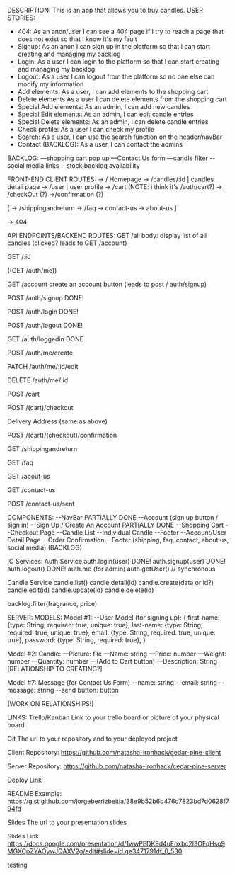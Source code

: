 DESCRIPTION:
This is an app that allows you to buy candles.
USER STORIES:

- 404: As an anon/user I can see a 404 page if I try to reach a page that does not exist so that I know it's my fault
- Signup: As an anon I can sign up in the platform so that I can start creating and managing my backlog
- Login: As a user I can login to the platform so that I can start creating and managing my backlog
- Logout: As a user I can logout from the platform so no one else can modify my information
- Add elements: As a user, I can add elements to the shopping cart
- Delete elements As a user I can delete elements from the shopping cart
- Special Add elements: As an admin, I can add new candles
- Special Edit elements: As an admin, I can edit candle entries
- Special Delete elements: As an admin, I can delete candle entries
- Check profile: As a user I can check my profile
- Search: As a user, I can use the search function on the header/navBar
- Contact (BACKLOG): As a user, I can contact the admins

BACKLOG:
—shopping cart pop up
—Contact Us form
—candle filter
--social media links
--stock backlog availability

FRONT-END CLIENT ROUTES:
-> / Homepage
-> /candles/:id | candles detail page
-> /user | user profile
-> /cart (NOTE: i think it's /auth/cart?)
-> /checkOut (?)
->/confirmation (?)

[
-> /shippingandreturn
-> /faq
-> contact-us
-> about-us
]

-> 404

API ENDPOINTS/BACKEND ROUTES:
GET /all
body:
display list of all candles (clicked? leads to GET /account)

GET /:id

((GET /auth/me))

GET /account
create an account button (leads to post / auth/signup)

POST /auth/signup DONE!

POST /auth/login DONE!

POST /auth/logout DONE!

GET /auth/loggedin DONE

POST /auth/me/create

PATCH /auth/me/:id/edit

DELETE /auth/me/:id

POST /cart

POST /(cart)/checkout

Delivery Address (same as above)

POST /(cart)/(checkout)/confirmation

GET /shippingandreturn

GET /faq

GET /about-us

GET /contact-us

POST /contact-us/sent

COMPONENTS:
--NavBar PARTIALLY DONE
--Account (sign up button / sign in)
--Sign Up / Create An Account PARTIALLY DONE
--Shopping Cart
--Checkout Page
--Candle List
--Individual Candle
--Footer
--Account/User Detail Page
--Order Confirmation
--Footer (shipping, faq, contact, about us, social media) (BACKLOG)

IO
Services:
Auth Service
auth.login(user) DONE!
auth.signup(user) DONE!
auth.logout() DONE!
auth.me (for admin)
auth.getUser() // synchronous

Candle Service
candle.list()
candle.detail(id)
candle.create(data or id?)
candle.edit(id)
candle.update(id)
candle.delete(id)

backlog.filter(fragrance, price)

SERVER:
MODELS:
Model #1:
--User Model (for signing up):
{
first-name: {type: String, required: true, unique: true},
last-name: {type: String, required: true, unique: true},
email: {type: String, required: true, unique: true},
password: {type: String, required: true},
}

Model #2:
Candle:
—Picture: file
—Name: string
—Price: number
—Weight: number
—Quantity: number
—(Add to Cart button)
—Description: String
[RELATIONSHIP TO CREATING?]

Model #7: Message (for Contact Us Form)
--name: string
--email: string
--message: string
--send button: button

(WORK ON RELATIONSHIPS!)

LINKS:
Trello/Kanban
Link to your trello board or picture of your physical board

Git
The url to your repository and to your deployed project

Client Repository:
https://github.com/natasha-ironhack/cedar-pine-client

Server Repository:
https://github.com/natasha-ironhack/cedar-pine-server

Deploy Link

README Example:
https://gist.github.com/jorgeberrizbeitia/38e9b52b6b476c7823bd7d0628f794fd

Slides
The url to your presentation slides

Slides Link
https://docs.google.com/presentation/d/1wwPEDK9d4uEnxbc2l3OFqHso9MGXCpZYAOywJQAXV2g/edit#slide=id.ge3471791df_0_530

testing
